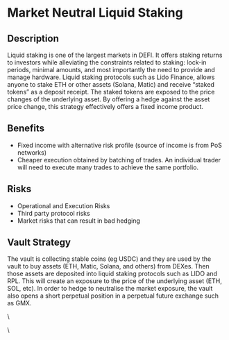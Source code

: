 # Market Neutral Liquid Staking

## Description

Liquid staking is one of the largest markets in DEFI. It offers staking returns to investors while alleviating the constraints related to staking: lock-in periods, minimal amounts, and most importantly the need to provide and manage hardware. Liquid staking protocols such as Lido Finance, allows anyone to stake ETH or other assets (Solana, Matic) and receive “staked tokens” as a deposit receipt. The staked tokens are exposed to the price changes of the underlying asset. By offering a hedge against the asset price change, this strategy effectively offers a fixed income product.



## Benefits

* Fixed income with alternative risk profile (source of income is from PoS networks)
* Cheaper execution obtained by batching of trades. An individual trader will need to execute many trades to achieve the same portfolio.

## Risks

* Operational and Execution Risks
* Third party protocol risks
* Market risks that can result in bad hedging

## Vault Strategy

The vault is collecting stable coins (eg USDC) and they are used by the vault to buy assets (ETH, Matic, Solana, and others) from DEXes. Then those assets are deposited into liquid staking protocols such as LIDO and RPL. This will create an exposure to the price of the underlying asset (ETH, SOL, etc). In order to hedge to neutralise the market exposure, the vault also opens a short perpetual position in a perpetual future exchange such as GMX.

\


\
